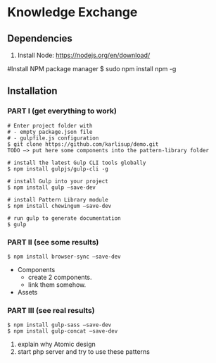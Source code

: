 # Knowledge Exchange

## Dependencies
1. Install Node:
https://nodejs.org/en/download/

#Install NPM package manager
$ sudo npm install npm -g

## Installation

### PART I (get everything to work)
```
# Enter project folder with 
# - empty package.json file
# - gulpfile.js configuration
$ git clone https://github.com/karlisup/demo.git
TODO —> put here some components into the pattern-library folder

# install the latest Gulp CLI tools globally
$ npm install gulpjs/gulp-cli -g

# install Gulp into your project
$ npm install gulp —save-dev

# install Pattern Library module
$ npm install chewingum —save-dev

# run gulp to generate documentation
$ gulp
```

### PART II (see some results)
```
$ npm install browser-sync —save-dev
```
- Components
  - create 2 components.
  - link them somehow.
- Assets


### PART III (see real results)
```
$ npm install gulp-sass —save-dev
$ npm install gulp-concat —save-dev
```
1. explain why Atomic design
2. start php server and try to use these patterns



